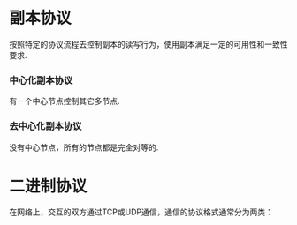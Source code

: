 # 副本协议
按照特定的协议流程去控制副本的读写行为，使用副本满足一定的可用性和一致性要求.
### 中心化副本协议
有一个中心节点控制其它多节点.

### 去中心化副本协议
没有中心节点，所有的节点都是完全对等的.

# 二进制协议
在网络上，交互的双方通过TCP或UDP通信，通信的协议格式通常分为两类：